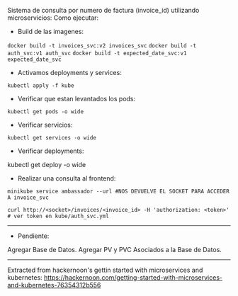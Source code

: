 Sistema de consulta por numero de factura (invoice_id) utilizando microservicios:
Como ejecutar:
* Build de las imagenes:

 `docker build -t invoices_svc:v2 invoices_svc`
 `docker build -t auth_svc:v1 auth_svc`
 `docker build -t expected_date_svc:v1 expected_date_svc`

* Activamos deployments y services:

 `kubectl apply -f kube`

* Verificar que estan levantados los pods:

 `kubectl get pods -o wide`

* Verificar servicios:

 `kubectl get services -o wide`

* Verificar deployments:
 
kubectl get deploy -o wide

* Realizar una consulta al frontend:
 
 `minikube service ambassador --url #NOS DEVUELVE EL SOCKET PARA ACCEDER A invoice_svc`

 `curl http://<socket>/invoices/<invoice_id> -H 'authorization: <token>' # ver token en kube/auth_svc.yml`

--- 

* Pendiente:

 Agregar Base de Datos.
 Agregar PV y PVC Asociados a la Base de Datos.

--- 
Extracted from hackernoon's gettin started with microservices and kubernetes:
https://hackernoon.com/getting-started-with-microservices-and-kubernetes-76354312b556
